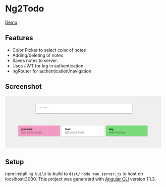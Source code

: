 # Ng2Todo

[Demo](https://quiet-badlands-27534.herokuapp.com/)

## Features
* Color Picker to select color of notes
* Adding/deleting of notes
* Saves notes to server.
* Uses JWT for log in authentication
* ngRouter for authentication/navigation.


## Screenshot

![todo ss](https://github.com/somethiiing/ng2-todo/blob/master/todoss1.png?raw=true)



## Setup
npm install
`ng build` to build to `dist/`
`node run server.js` to host on localhost:3000.
This project was generated with [Angular CLI](https://github.com/angular/angular-cli) version 1.1.3.